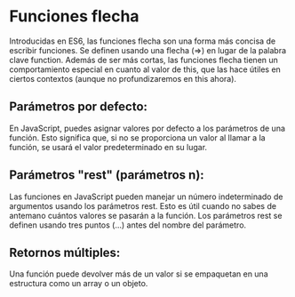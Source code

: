 # Funciones flecha
Introducidas en ES6, las funciones flecha son una forma más concisa de escribir funciones. Se definen usando una flecha (=>) en lugar de la palabra clave function. Además de ser más cortas, las funciones flecha tienen un comportamiento especial en cuanto al valor de this, que las hace útiles en ciertos contextos (aunque no profundizaremos en this ahora). 

## Parámetros por defecto: 
En JavaScript, puedes asignar valores por defecto a los parámetros de una función. Esto significa que, si no se proporciona un valor al llamar a la función, se usará el valor predeterminado en su lugar. 

## Parámetros "rest" (parámetros n): 
Las funciones en JavaScript pueden manejar un número indeterminado de argumentos usando los parámetros rest. Esto es útil cuando no sabes de antemano cuántos valores se pasarán a la función. Los parámetros rest se definen usando tres puntos (...) antes del nombre del parámetro. 

## Retornos múltiples: 
Una función puede devolver más de un valor si se empaquetan en una estructura como un array o un objeto. 